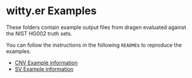 # witty.er Examples

These folders contain example output files from dragen evaluated against the NIST HG002 truth sets.

You can follow the instructions in the following `README`s to reproduce the examples.

* [CNV Example information](CNV/README.md) 
* [SV Example information](SV/README.md) 
